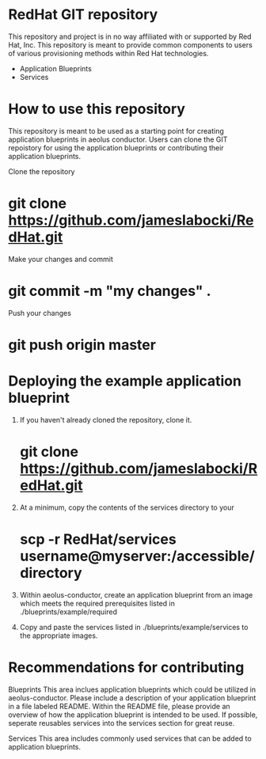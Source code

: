 RedHat GIT repository
=====================

This repository and project is in no way affiliated with or supported by Red Hat, Inc. This repository is meant to provide common components to users of various provisioning methods within Red Hat technologies.

 * Application Blueprints
 * Services

How to use this repository
==========================
This repository is meant to be used as a starting point for creating application blueprints in aeolus conductor. Users can clone the GIT repoistory for using the application blueprints or contributing their application blueprints.

 Clone the repository

 # git clone https://github.com/jameslabocki/RedHat.git

 Make your changes and commit

 # git commit -m "my changes" .

 Push your changes
 
 # git push origin master


Deploying the example application blueprint
============================================

1. If you haven't already cloned the repository, clone it.

	# git clone https://github.com/jameslabocki/RedHat.git

2. At a minimum, copy the contents of the services directory to your

	# scp -r RedHat/services username@myserver:/accessible/directory

3. Within aeolus-conductor, create an application blueprint from an image which meets the required prerequisites listed in ./blueprints/example/required

4. Copy and paste the services listed in ./blueprints/example/services to the appropriate images.





Recommendations for contributing
================================

Blueprints
	This area inclues application blueprints which could be utilized in aeolus-conductor. Please include a description of your application blueprint in a file labeled README. Within the README file, please provide an overview of how the application blueprint is intended to be used. If possible, seperate reusables services into the services section for great reuse.

Services
	This area includes commonly used services that can be added to application blueprints. 





